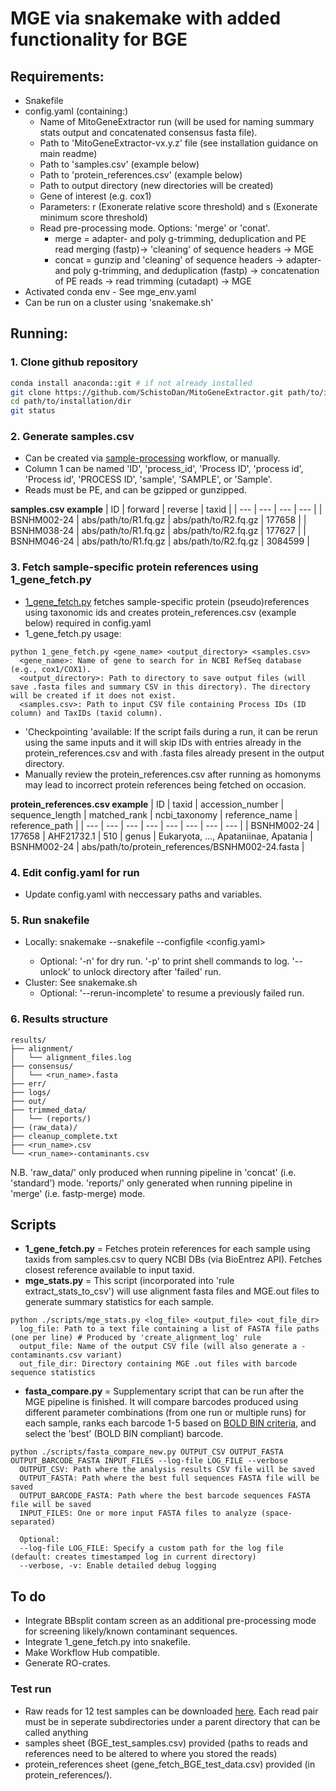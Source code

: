 # MGE via snakemake with added functionality for BGE #
## Requirements: ##
- Snakefile
- config.yaml (containing:)
  - Name of MitoGeneExtractor run (will be used for naming summary stats output and concatenated consensus fasta file).
  - Path to 'MitoGeneExtractor-vx.y.z' file (see installation guidance on main readme)
  - Path to 'samples.csv' (example below)
  - Path to 'protein_references.csv' (example below)
  - Path to output directory (new directories will be created)
  - Gene of interest (e.g. cox1)
  - Parameters: r (Exonerate relative score threshold) and s (Exonerate minimum score threshold)
  - Read pre-processing mode. Options: 'merge' or 'conat'.
    - merge = adapter- and poly g-trimming, deduplication and PE read merging (fastp)-> 'cleaning' of sequence headers -> MGE
    - concat = gunzip and 'cleaning' of sequence headers -> adapter- and poly g-trimming, and deduplication (fastp) -> concatenation of PE reads -> read trimming (cutadapt) -> MGE
- Activated conda env - See mge_env.yaml
- Can be run on a cluster using 'snakemake.sh'





## Running: ##
### 1. Clone github repository ###
```bash
conda install anaconda::git # if not already installed
git clone https://github.com/SchistoDan/MitoGeneExtractor.git path/to/installation/dir
cd path/to/installation/dir
git status
```

### 2. Generate samples.csv ###
- Can be created via [sample-processing](https://github.com/bge-barcoding/sample-processing) workflow, or manually.
- Column 1 can be named 'ID', 'process_id', 'Process ID', 'process id', 'Process id', 'PROCESS ID', 'sample', 'SAMPLE', or 'Sample'.
- Reads must be PE, and can be gzipped or gunzipped.
  
**samples.csv example**
| ID | forward | reverse | taxid |
| --- | --- | --- | --- |
| BSNHM002-24  | abs/path/to/R1.fq.gz | abs/path/to/R2.fq.gz | 177658 |
| BSNHM038-24 | abs/path/to/R1.fq.gz | abs/path/to/R2.fq.gz | 177627 |
| BSNHM046-24 | abs/path/to/R1.fq.gz | abs/path/to/R2.fq.gz | 3084599 |

### 3. Fetch sample-specific protein references using 1_gene_fetch.py ###
- [1_gene_fetch.py](https://github.com/SchistoDan/MitoGeneExtractor/blob/main/snakemake/1_gene_fetch.py) fetches sample-specific protein (pseudo)references using taxonomic ids and creates protein_references.csv (example below) required in config.yaml 
- 1_gene_fetch.py usage:
```
python 1_gene_fetch.py <gene_name> <output_directory> <samples.csv> 
  <gene_name>: Name of gene to search for in NCBI RefSeq database (e.g., cox1/COX1).
  <output_directory>: Path to directory to save output files (will save .fasta files and summary CSV in this directory). The directory will be created if it does not exist.
  <samples.csv>: Path to input CSV file containing Process IDs (ID column) and TaxIDs (taxid column).
```
- 'Checkpointing 'available: If the script fails during a run, it can be rerun using the same inputs and it will skip IDs with entries already in the protein_references.csv and with .fasta files already present in the output directory.
- Manually review the protein_references.csv after running as homonyms may lead to incorrect protein references being fetched on occasion.

**protein_references.csv example** 
| ID | taxid | accession_number | sequence_length | matched_rank | ncbi_taxonomy | reference_name | reference_path |
| --- | --- | --- | --- | --- | --- | --- | --- |
| BSNHM002-24 | 177658 | AHF21732.1 | 510 | genus | Eukaryota, ..., Apataniinae, Apatania | BSNHM002-24 | abs/path/to/protein_references/BSNHM002-24.fasta | 


### 4. Edit config.yaml for run ###
- Update config.yaml with neccessary paths and variables.

### 5. Run snakefile ###
- Locally: snakemake --snakefile <Snakefile> --configfile <config.yaml>
  - Optional: '-n' for dry run. '-p' to print shell commands to log. '--unlock' to unlock directory after 'failed' run.
- Cluster: See snakemake.sh
  - Optional: '--rerun-incomplete' to resume a previously failed run.

### 6. Results structure ###
```
results/
├── alignment/
│   └── alignment_files.log
├── consensus/
│   └── <run_name>.fasta
├── err/
├── logs/
├── out/
├── trimmed_data/
│   └── (reports/)
├── (raw_data)/
├── cleanup_complete.txt
├── <run_name>.csv
└── <run_name>-contaminants.csv
```

N.B. 'raw_data/' only produced when running pipeline in 'concat' (i.e. 'standard') mode. 'reports/' only generated when running pipeline in 'merge' (i.e. fastp-merge) mode.


## Scripts ##
- **1_gene_fetch.py** = Fetches protein references for each sample using taxids from samples.csv to query NCBI DBs (via BioEntrez API). Fetches closest reference available to input taxid.
- **mge_stats.py** = This script (incorporated into 'rule extract_stats_to_csv') will use alignment fasta files and MGE.out files to generate summary statistics for each sample.
```
python ./scripts/mge_stats.py <log_file> <output_file> <out_file_dir>
  log_file: Path to a text file containing a list of FASTA file paths (one per line) # Produced by 'create_alignment_log' rule
  output_file: Name of the output CSV file (will also generate a -contaminants.csv variant)
  out_file_dir: Directory containing MGE .out files with barcode sequence statistics
```
- **fasta_compare.py** = Supplementary script that can be run after the MGE pipeline is finished. It will compare barcodes produced using different parameter combinations (from one run or multiple runs) for each sample, ranks each barcode 1-5 based on [BOLD BIN criteria](https://v3.boldsystems.org/index.php/resources/handbook?chapter=2_databases.html&section=bins), and select the 'best' (BOLD BIN compliant) barcode.
```
python ./scripts/fasta_compare_new.py OUTPUT_CSV OUTPUT_FASTA OUTPUT_BARCODE_FASTA INPUT_FILES --log-file LOG_FILE --verbose
  OUTPUT_CSV: Path where the analysis results CSV file will be saved
  OUTPUT_FASTA: Path where the best full sequences FASTA file will be saved
  OUTPUT_BARCODE_FASTA: Path where the best barcode sequences FASTA file will be saved
  INPUT_FILES: One or more input FASTA files to analyze (space-separated)
  
  Optional:
  --log-file LOG_FILE: Specify a custom path for the log file (default: creates timestamped log in current directory)
  --verbose, -v: Enable detailed debug logging
```

## To do ##
- Integrate BBsplit contam screen as an additional pre-processing mode for screening likely/known contaminant sequences.
- Integrate 1_gene_fetch.py into snakefile.
- Make Workflow Hub compatible.
- Generate RO-crates.
  
### Test run ###
- Raw reads for 12 test samples can be downloaded [here](https://naturalhistorymuseum-my.sharepoint.com/personal/b_price_nhm_ac_uk/_layouts/15/onedrive.aspx?ct=1723035606962&or=Teams%2DHL&ga=1&LOF=1&id=%2Fpersonal%2Fb%5Fprice%5Fnhm%5Fac%5Fuk%2FDocuments%2F%5Ftemp%2F%5FBGEexamples4Felix%2F1%5Fraw%5Fdata). Each read pair must be in seperate subdirectories under a parent directory that can be called anything
- samples sheet (BGE_test_samples.csv) provided (paths to reads and references need to be altered to where you stored the reads)
- protein_references sheet (gene_fetch_BGE_test_data.csv) provided (in protein_references/).

